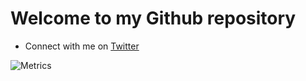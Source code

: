 # Welcome to my Github repository
- Connect with me on [Twitter](https://www.twitter.com/timwelchamann)



![Metrics](https://metrics.lecoq.io/davidadarme?template=classic&isocalendar=1&stars=1&base=header%2C%20activity%2C%20community%2C%20repositories%2C%20metadata&base.indepth=false&base.hireable=false&base.skip=false&isocalendar=false&isocalendar.duration=full-year&stars=false&stars.limit=4&config.timezone=America%2FBogota)


<!---

davidadarme/davidadarme is a ✨ special ✨ repository because its `README.md` (this file) appears on your GitHub profile.
You can click the Preview link to take a look at your changes.


--->
